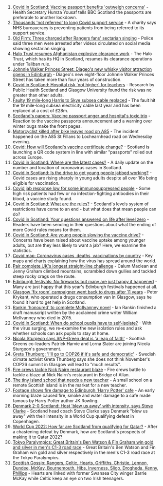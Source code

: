 1. [Covid in Scotland: Vaccine passport benefits 'outweigh concerns'](https://www.bbc.co.uk/news/uk-scotland-58420003?at_medium=RSS&at_campaign=KARANGA) - Health Secretary Humza Yousaf tells BBC Scotland the passports are preferable to another lockdown.
2. [Thousands 'not referred' to long Covid support service](https://www.bbc.co.uk/news/uk-scotland-58409187?at_medium=RSS&at_campaign=KARANGA) - A charity says NHS bureaucracy is preventing patients from being referred to its support service.
3. [Old Firm: Three charged after Rangers fans' sectarian singing](https://www.bbc.co.uk/news/uk-scotland-glasgow-west-58421171?at_medium=RSS&at_campaign=KARANGA) - Police said three men were arrested after videos circulated on social media showing sectarian singing.
4. [Halo Trust resumes Afghanistan explosive clearance work](https://www.bbc.co.uk/news/uk-scotland-south-scotland-58421031?at_medium=RSS&at_campaign=KARANGA) - The Halo Trust, which has its HQ in Scotland, resumes its clearance operations under Taliban rule.
5. [Johnnie Walker Princes Street: Diageo's new whisky visitor attraction opens in Edinburgh](https://www.bbc.co.uk/news/uk-scotland-edinburgh-east-fife-58420638?at_medium=RSS&at_campaign=KARANGA) - Diageo's new eight-floor Johnnie Walker Princes Street has taken more than four years of construction.
6. [Covid in Scotland: Hospital risk 'not higher' for teachers](https://www.bbc.co.uk/news/uk-scotland-58416167?at_medium=RSS&at_campaign=KARANGA) - Research by Public Health Scotland and Glasgow University found the risk was no greater than other adults.
7. [Faulty 19 mile-long Harris to Skye subsea cable replaced](https://www.bbc.co.uk/news/uk-scotland-highlands-islands-58420464?at_medium=RSS&at_campaign=KARANGA) - The fault hit the 19 mile-long subsea electricity cable last year and has been replaced at a cost of £28m.
8. [Scotland's papers: Vaccine passport anger and hospital's toxic trio](https://www.bbc.co.uk/news/uk-scotland-58418478?at_medium=RSS&at_campaign=KARANGA) - Reaction to the vaccine passports announcement and a warning over winter bugs make the front pages.
9. [Motorcyclist killed after bike leaves road on A85](https://www.bbc.co.uk/news/uk-scotland-tayside-central-58414578?at_medium=RSS&at_campaign=KARANGA) - The incident happened on the A85 St Fillans to Lochearnhead road on Wednesday evening.
10. [Covid: How will Scotland's vaccine certificate change?](https://www.bbc.co.uk/news/uk-scotland-57519070?at_medium=RSS&at_campaign=KARANGA) - Scotland is launching a QR code system in line with similar "passports" rolled out across Europe.
11. [Covid in Scotland: Where are the latest cases?](https://www.bbc.co.uk/news/uk-scotland-53511877?at_medium=RSS&at_campaign=KARANGA) - A daily update on the number and location of coronavirus cases in Scotland.
12. [Covid in Scotland: Is the drive to get young people jabbed working?](https://www.bbc.co.uk/news/uk-scotland-58342389?at_medium=RSS&at_campaign=KARANGA) - Covid cases are rising sharply in young adults despite all over 16s being eligible for vaccination.
13. [Covid jab response low for some immunosuppressed people](https://www.bbc.co.uk/news/health-58317261?at_medium=RSS&at_campaign=KARANGA) - Some high risk patients had few or no infection-fighting antibodies in their blood, a vaccine study found.
14. [Covid in Scotland: What are the rules?](https://www.bbc.co.uk/news/uk-scotland-53166816?at_medium=RSS&at_campaign=KARANGA) - Scotland's levels system of restrictions have come to an end - but what does that mean people can do?
15. [Covid in Scotland: Your questions answered on life after level zero](https://www.bbc.co.uk/news/uk-scotland-58071989?at_medium=RSS&at_campaign=KARANGA) - Readers have been sending in their questions about what the ending of more Covid rules means for them.
16. [Covid in Scotland: Are young people slowing the vaccine drive?](https://www.bbc.co.uk/news/uk-scotland-57915106?at_medium=RSS&at_campaign=KARANGA) - Concerns have been raised about vaccine uptake among younger adults, but are they less likely to want a jab? Here, we examine the statistics.
17. [Covid map: Coronavirus cases, deaths, vaccinations by country](https://www.bbc.co.uk/news/world-51235105?at_medium=RSS&at_campaign=KARANGA) - Key maps and charts explaining how the virus has spread around the world.
18. [Pair complete UK's longest straight-line challenge](https://www.bbc.co.uk/news/uk-scotland-58400061?at_medium=RSS&at_campaign=KARANGA) - Calum Maclean and Jenny Graham climbed mountains, scrambled down gullies and tackled steep rocky crags on the route.
19. [Edinburgh festivals: No fireworks but many are just happy it happened](https://www.bbc.co.uk/news/uk-scotland-58394733?at_medium=RSS&at_campaign=KARANGA) - Many are just happy that this year's Edinburgh festivals happened at all.
20. [Glasgow 'fix room' campaigner went back to drugs after 11 years](https://www.bbc.co.uk/news/uk-scotland-58389161?at_medium=RSS&at_campaign=KARANGA) - Peter Krykant, who operated a drugs consumption van in Glasgow, says he found it hard to get help in Scotland.
21. [Rankin 'honoured' to complete McIlvanney novel](https://www.bbc.co.uk/news/uk-scotland-58389121?at_medium=RSS&at_campaign=KARANGA) - Ian Rankin finished a draft manuscript written by the acclaimed crime writer William McIlvanney who died in 2015.
22. [Covid in Scotland: When do school pupils have to self-isolate?](https://www.bbc.co.uk/news/uk-scotland-58381883?at_medium=RSS&at_campaign=KARANGA) - With the virus surging, we re-examine the new isolation rules and ask whether schools can ask pupils to stay at home.
23. [Nicola Sturgeon says SNP-Green deal is 'a leap of faith'](https://www.bbc.co.uk/news/uk-scotland-58401747?at_medium=RSS&at_campaign=KARANGA) - Scottish Greens co-leaders Patrick Harvie and Lorna Slater are joining Nicola Sturgeon's government.
24. [Greta Thunberg: 'I'll go to COP26 if it's safe and democratic'](https://www.bbc.co.uk/news/uk-scotland-58388980?at_medium=RSS&at_campaign=KARANGA) - Swedish climate activist Greta Thunberg says she does not think November's COP26 summit in Glasgow will lead to "much results".
25. [Fire crews tackle Nick Nairn restaurant blaze](https://www.bbc.co.uk/news/uk-scotland-58378152?at_medium=RSS&at_campaign=KARANGA) - Fire crews battle to tackle a blaze at Nick Nairn's restaurant in Bridge of Allan.
26. [The tiny island school that needs a new teacher](https://www.bbc.co.uk/news/uk-scotland-58363674?at_medium=RSS&at_campaign=KARANGA) - A small school on a remote Scottish island is in the market for a new teacher.
27. [Footage shows fire damage to Edinburgh 'Harry Potter' cafe](https://www.bbc.co.uk/news/uk-scotland-58333804?at_medium=RSS&at_campaign=KARANGA) - An early morning blaze caused fire, smoke and water damage to a cafe made famous by Harry Potter author JK Rowling.
28. [Denmark 2-0 Scotland: Host 'blew us away' with intensity, says Steve Clarke](https://www.bbc.co.uk/sport/football/58415623?at_medium=RSS&at_campaign=KARANGA) - Scotland head coach Steve Clarke says Denmark "blew us away" with their intensity in a World Cup qualifying defeat in Copenhagen.
29. [World Cup 2022: How far are Scotland from qualifying for Qatar?](https://www.bbc.co.uk/sport/football/58215232?at_medium=RSS&at_campaign=KARANGA) - After a chastening defeat by Denmark, how are Scotland's prospects of making it to Qatar 2022?
30. [Tokyo Paralympics: Great Britain's Ben Watson & Fin Graham win gold and silver in men's C1-3 road race](https://www.bbc.co.uk/sport/av/disability-sport/58421054?at_medium=RSS&at_campaign=KARANGA) - Great Britain's Ben Watson and Fin Graham win gold and silver respectively in the men's C1-3 road race at the Tokyo Paralympics.
31. [Scottish Gossip: Rangers, Celtic, Hearts, Griffiths, Christie, Lennon, Dundee, McKay, Bournemouth, Hibs, Inverness, Sligo, Drogheda, Kenny, Phillips](https://www.bbc.co.uk/sport/football/58418809?at_medium=RSS&at_campaign=KARANGA) - Hearts are linked with former Swansea City winger Barrie McKay while Celtic keep an eye on two Irish teenagers.
